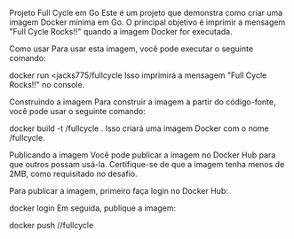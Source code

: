
Projeto Full Cycle em Go
Este é um projeto que demonstra como criar uma imagem Docker mínima em Go. O principal objetivo é imprimir a mensagem "Full Cycle Rocks!!" quando a imagem Docker for executada.

Como usar
Para usar esta imagem, você pode executar o seguinte comando:

docker run <jacks775/fullcycle
Isso imprimirá a mensagem "Full Cycle Rocks!!" no console.

Construindo a imagem
Para construir a imagem a partir do código-fonte, você pode usar o seguinte comando:

docker build -t <seu-user>/fullcycle .
Isso criará uma imagem Docker com o nome <seu-user>/fullcycle.

Publicando a imagem
Você pode publicar a imagem no Docker Hub para que outros possam usá-la. Certifique-se de que a imagem tenha menos de 2MB, como requisitado no desafio.

Para publicar a imagem, primeiro faça login no Docker Hub:


docker login
Em seguida, publique a imagem:

docker push <seu-user>//fullcycle
